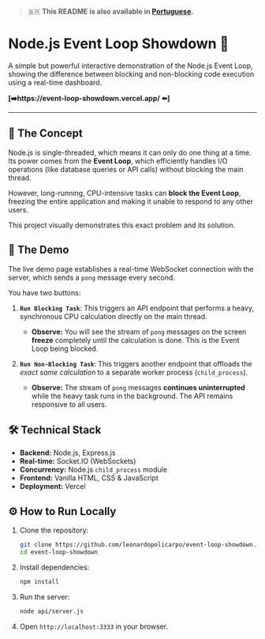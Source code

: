 > 🇧🇷 **This README is also available in [Portuguese](./README.pt-BR.md).**

# Node.js Event Loop Showdown 🚀

A simple but powerful interactive demonstration of the Node.js Event Loop, showing the difference between blocking and non-blocking code execution using a real-time dashboard.

**[➡️https://event-loop-showdown.vercel.app/ ⬅️]**

---

## 🎯 The Concept

Node.js is single-threaded, which means it can only do one thing at a time. Its power comes from the **Event Loop**, which efficiently handles I/O operations (like database queries or API calls) without blocking the main thread.

However, long-running, CPU-intensive tasks can **block the Event Loop**, freezing the entire application and making it unable to respond to any other users.

This project visually demonstrates this exact problem and its solution.

## 🚀 The Demo

The live demo page establishes a real-time WebSocket connection with the server, which sends a `pong` message every second.

You have two buttons:

1.  **`Run Blocking Task`**: This triggers an API endpoint that performs a heavy, synchronous CPU calculation directly on the main thread.
    * **Observe:** You will see the stream of `pong` messages on the screen **freeze** completely until the calculation is done. This is the Event Loop being blocked.

2.  **`Run Non-Blocking Task`**: This triggers another endpoint that offloads the *exact same calculation* to a separate worker process (`child_process`).
    * **Observe:** The stream of `pong` messages **continues uninterrupted** while the heavy task runs in the background. The API remains responsive to all users.

## 🛠️ Technical Stack

* **Backend:** Node.js, Express.js
* **Real-time:** Socket.IO (WebSockets)
* **Concurrency:** Node.js `child_process` module
* **Frontend:** Vanilla HTML, CSS & JavaScript
* **Deployment:** Vercel

## ⚙️ How to Run Locally

1.  Clone the repository:
    ```bash
    git clone https://github.com/leonardopolicarpo/event-loop-showdown.git
    cd event-loop-showdown
    ```
2.  Install dependencies:
    ```bash
    npm install
    ```
3.  Run the server:
    ```bash
    node api/server.js
    ```
4.  Open `http://localhost:3333` in your browser.
